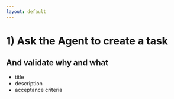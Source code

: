 ```yaml
---
layout: default
---
```


# 1) Ask the Agent to create a task

## And validate why and what

* title
* description
* acceptance criteria
